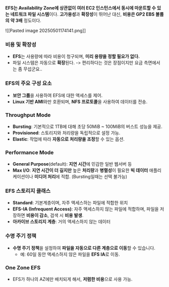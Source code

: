 
**EFS는 Availability Zone에 상관없이 여러 EC2 인스턴스에서 동시에 마운트할 수 있는 네트워크 파일 시스템**이다. **고가용성**과 **확장성**이 뛰어난 대신, **비용은 GP2 EBS 볼륨의 약 3배** 정도이다.

![[Pasted image 20250501174141.png]]

### 비용 및 확장성

- **EFS**는 사용량에 따라 비용이 청구되며, **미리 용량을 정할 필요가 없다.**
- 파일 시스템은 자동으로 **확장**된다.
-> 편리하다는 것은 장점이지만 요금 측면에서는 좀 무섭군요..

### EFS의 주요 구성 요소

- **보안 그룹**을 사용하여 EFS에 대한 액세스를 제어.
- **Linux 기반 AMI**와만 호환되며, **NFS 프로토콜**을 사용하여 데이터를 전송.
### Throughput Mode

- **Bursting**: 기본적으로 1TB에 대해 초당 50MiB ~ 100MiB의 버스트 성능을 제공.
- **Provisioned**: 스토리지와 처리량을 독립적으로 설정 가능.
- **Elastic**: 작업에 따라 **자동으로 처리량을 조정**할 수 있는 옵션.
### Performance Mode

- **General Purpose**(default): **지연 시간**에 민감한 일반 웹서버 등
- **Max I/O**: **지연 시간이 더 길지만** 높은 **처리량**과 **병렬성**이 필요한 **빅 데이터** 애플리케이션이나 **미디어 처리**에 적합. (Bursting일때는 선택 불가능)

### EFS 스토리지 클래스

- **Standard**: 기본계층이며, 자주 액세스하는 파일에 적합한 위치
- **EFS-IA (Infrequent Access)**: 자주 액세스하지 않는 파일에 적합하며, 파일을 저장하면 **비용이 감소**, 검색 시 **비용 발생**.
- **아카이브 스토리지 계층**: 거의 액세스하지 않는 데이터

### 수명 주기 정책

- **수명 주기 정책**을 설정하여 **파일을 자동으로 다른 계층으로 이동**할 수 있습니다.
	- 예: 60일 동안 액세스하지 않은 파일을 **EFS IA**로 이동.

### One Zone EFS
- EFS가 하나의 AZ에만 배치되게 해서, **저렴한 비용**으로 사용 가능. 
